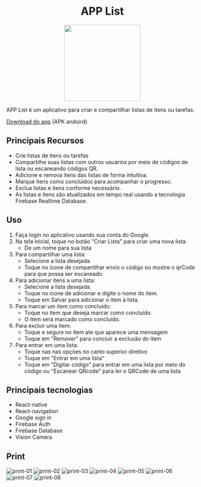 <div align="center" style="display: flex; flex-direction: column; align-items: center;">
  <h1 align="center">APP List</h1>
  <img src="https://github.com/LhuizF/applist/assets/80434677/f7e4b59c-687d-4907-baa5-28cba8e5a379" width="200" height="200" />
</div>


APP List é um aplicativo para criar e compartilhar listas de itens ou tarefas.

[Download do app](https://bit.ly/3rvbgLd) (APK andoird)
## Principais Recursos

- Crie listas de itens ou tarefas
- Compartilhe suas listas com outros usuários por meio de códigos de lista ou escaneando códigos QR.
- Adicione e remova itens das listas de forma intuitiva.
- Marque itens como concluídos para acompanhar o progresso.
- Exclua listas e itens conforme necessário.
- As listas e itens são atualizados em tempo real usando a tecnologia Firebase Realtime Database.

## Uso

1. Faça login no aplicativo usando sua conta do Google.
2. Na tela inicial, toque no botão "Criar Lista" para criar uma nova lista.
   - De um nome para sua lista
3. Para compartilhar uma lista:
   - Selecione a lista desejada.
   - Toque no ícone de compartilhar envio o código ou mostre o qrCode para que possa ser escaneado
4. Para adicionar itens a uma lista:
   - Selecione a lista desejada.
   - Toque no ícone de adicionar e digite o nome do item.
   - Toque em Salvar para adicionar o item à lista.
5. Para marcar um item como concluído:
   - Toque no item que deseja marcar como concluído.
   - O item será marcado como concluído.
6. Para excluir uma item:
   - Toque e segure no item ate que aparece uma mensagem
   - Toque em "Remover" para concluir a exclusão do item
7. Para entrar em uma lista:
   - Toque nas nas opções no canto superior diretivo
   - Toque em "Entrar em uma lista"
   - Toque em "Digitar código" para entrar em uma lista por meio do código ou "Escanear QRcode" para ler o QRCode de uma lista

## Principais tecnologias
- React-native
- React-navigation
- Google sign in
- Firebase Auth
- Firebase Database
- Vision Camera

## Print
![print-01](https://github.com/LhuizF/applist/assets/80434677/e72b47ea-6373-47e2-9887-744772a7b9b3)
![print-02](https://github.com/LhuizF/applist/assets/80434677/fd68be4c-81bd-4333-8344-ccef95e375a0)
![print-03](https://github.com/LhuizF/applist/assets/80434677/c041131d-71e0-4b0a-bc20-d9d454543b1c)
![print-04](https://github.com/LhuizF/applist/assets/80434677/afdada16-101d-4126-ae65-117f5f90b5ec)
![print-05](https://github.com/LhuizF/applist/assets/80434677/258e27c3-c69e-42df-b5c8-75af7e684037)
![print-06](https://github.com/LhuizF/applist/assets/80434677/84cec5ad-d858-477c-b554-ac1628fa4cb4)
![print-07](https://github.com/LhuizF/applist/assets/80434677/d6f9e5dc-bb94-4ae1-8fca-602df11c371d)
![print-08](https://github.com/LhuizF/applist/assets/80434677/ea2588e5-c8b2-4a68-9dec-73a90bb075cb)


